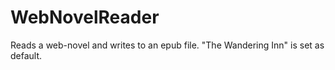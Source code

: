 # WebNovelReader
Reads a web-novel and writes to an epub file. "The Wandering Inn" is set as default.
